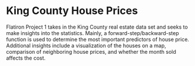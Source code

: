 # King County House Prices
Flatiron Project 1 takes in the King County real estate data set and seeks to make insights into the statistics. Mainly, a forward-step/backward-step function is used to determine the most important predictors of house price. Additional insights include a visualization of the houses on a map, comparison of neighboring house prices, and whether the month sold affects the cost.
